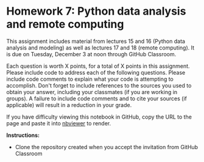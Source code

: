 # Homework 7: Python data analysis and remote computing

This assignment includes material from lectures 15 and 16 (Python data analysis and modeling) as well as lectures 17 and 18 (remote computing). It is due on Tuesday, December 3 at noon through GitHub Classroom.

Each question is worth X points, for a total of X points in this assignment. Please include code to address each of the following questions. Please include code comments to explain what your code is attempting to accomplish. Don't forget to include references to the sources you used to obtain your answer, including your classmates (if you are working in groups). A failure to include code comments and to cite your sources (if applicable) will result in a reduction in your grade.

If you have difficulty viewing this notebook in GitHub, copy the URL to the page and paste it into [nbviewer](https://nbviewer.jupyter.org) to render.

**Instructions:**
- Clone the repository created when you accept the invitation from GitHub Classroom
